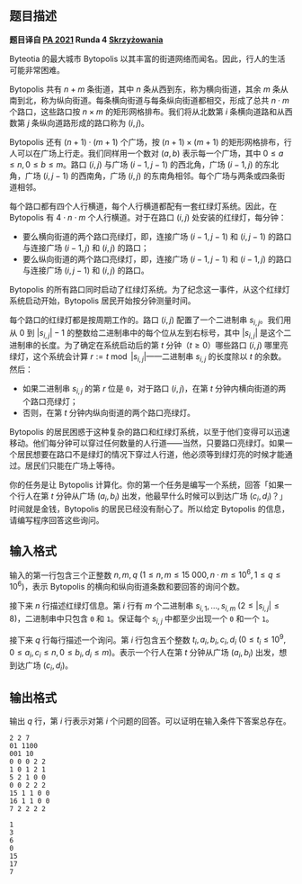 ## 题目描述

**题目译自 [PA 2021](https://sio2.mimuw.edu.pl/c/pa-2021-1/dashboard/) Runda 4 [Skrzyżowania](https://sio2.mimuw.edu.pl/c/pa-2021-1/p/skr)**

Byteotia 的最大城市 Bytopolis 以其丰富的街道网络而闻名。因此，行人的生活可能非常困难。

Bytopolis 共有 $n+m$ 条街道，其中 $n$ 条从西到东，称为横向街道，其余 $m$ 条从南到北，称为纵向街道。每条横向街道与每条纵向街道都相交，形成了总共 $n\cdot m$ 个路口，这些路口按 $n\times m$ 的矩形网格排布。我们将从北数第 $i$ 条横向道路和从西数第 $j$ 条纵向道路形成的路口称为 $(i,j)$。

Bytopolis 还有 $(n+1)\cdot(m+1)$ 个广场，按 $(n+1)\times (m+1)$ 的矩形网格排布，行人可以在广场上行走。我们同样用一个数对 $(a,b)$ 表示每一个广场，其中 $0\le a\le n,0\le b\le m$。路口 $(i,j)$ 与广场 $(i-1,j-1)$ 的西北角，广场 $(i-1,j)$ 的东北角，广场 $(i,j-1)$ 的西南角，广场 $(i,j)$ 的东南角相邻。每个广场与两条或四条街道相邻。

每个路口都有四个人行横道，每个人行横道都配有一套红绿灯系统。因此，在 Bytopolis 有 $4\cdot n\cdot m$ 个人行横道。对于在路口 $(i,j)$ 处安装的红绿灯，每分钟：

- 要么横向街道的两个路口亮绿灯，即，连接广场 $(i-1,j-1)$ 和 $(i,j-1)$ 的路口与连接广场 $(i-1,j)$ 和 $(i,j)$ 的路口；
- 要么纵向街道的两个路口亮绿灯，即，连接广场 $(i-1,j-1)$ 和 $(i-1,j)$ 的路口与连接广场 $(i,j-1)$ 和 $(i,j)$ 的路口。

Bytopolis 的所有路口同时启动了红绿灯系统。为了纪念这一事件，从这个红绿灯系统启动开始，Bytopolis 居民开始按分钟测量时间。

每个路口的红绿灯都是按周期工作的。路口 $(i,j)$ 配置了一个二进制串 $s_{i,j}$。我们用从 $0$ 到 $|s_{i,j}|-1$ 的整数给二进制串中的每个位从左到右标号，其中 $|s_{i,j}|$ 是这个二进制串的长度。为了确定在系统启动后的第 $t$ 分钟（$t\ge 0$）哪些路口 $(i,j)$ 哪里亮绿灯，这个系统会计算 $r:=t\bmod |s_{i,j}|$——二进制串 $s_{i,j}$ 的长度除以 $t$ 的余数。然后：

- 如果二进制串 $s_{i,j}$ 的第 $r$ 位是 $\texttt 0$，对于路口 $(i,j)$，在第 $t$ 分钟内横向街道的两个路口亮绿灯；
- 否则，在第 $t$ 分钟内纵向街道的两个路口亮绿灯。

Bytopolis 的居民困惑于这种复杂的路口和红绿灯系统，以至于他们变得可以迅速移动。他们每分钟可以穿过任何数量的人行道——当然，只要路口亮绿灯。如果一个居民想要在路口不是绿灯的情况下穿过人行道，他必须等到绿灯亮的时候才能通过。居民们只能在广场上等待。

你的任务是让 Bytopolis 计算化。你的第一个任务是编写一个系统，回答「如果一个行人在第 $t$ 分钟从广场 $(a_i,b_i)$ 出发，他最早什么时候可以到达广场 $(c_i,d_i)$？」时间就是金钱，Bytopolis 的居民已经没有耐心了。所以给定 Bytopolis 的信息，请编写程序回答这些询问。

## 输入格式

输入的第一行包含三个正整数 $n,m,q\ (1\le n,m\le 15\ 000,n\cdot m\le 10^6,1\le q\le 10^6)$，表示 Bytopolis 的横向和纵向街道条数和要回答的询问个数。

接下来 $n$ 行描述红绿灯信息。第 $i$ 行有 $m$ 个二进制串 $s_{i,1},\ldots,s_{i,m}\ (2\le |s_{i,j}|\le 8)$，二进制串中只包含 $\texttt 0$ 和 $\texttt 1$。保证每个 $s_{i,j}$ 中都至少出现一个 $\texttt 0$ 和一个 $\texttt 1$。

接下来 $q$ 行每行描述一个询问。第 $i$ 行包含五个整数 $t_i,a_i,b_i,c_i,d_i\ (0\le t_i\le 10^9,0\le a_i,c_i\le n,0\le b_i,d_i\le m)$。表示一个行人在第 $t$ 分钟从广场 $(a_i,b_i)$ 出发，想到达广场 $(c_i,d_i)$。

## 输出格式

输出 $q$ 行，第 $i$ 行表示对第 $i$ 个问题的回答。可以证明在输入条件下答案总存在。

```input1
2 2 7
01 1100
001 10
0 0 0 2 2
1 0 1 2 1
5 2 1 0 0
0 0 2 2 2
15 1 1 0 0
16 1 1 0 0
7 2 2 2 2

```

```output1
1
3
6
0
15
17
7

```

